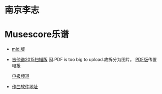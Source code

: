 
# 南京李志
# Musescore乐谱
- [midi版](Scores/)
- [吉他谱2015扫描版](images/)
  因.PDF is too big to upload.故拆分为图片。
   [PDF版](https://t.me/lizhiBB/403)传置电报
  
  [电报频道](https://t.me/lizhiBB)
- [作曲软件地址](https://musescore.org/)
